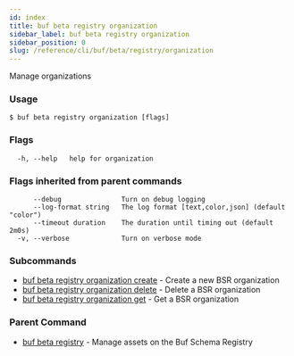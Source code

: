 ```yaml
---
id: index
title: buf beta registry organization
sidebar_label: buf beta registry organization
sidebar_position: 0
slug: /reference/cli/buf/beta/registry/organization
---
```

Manage organizations

### Usage
```terminal
$ buf beta registry organization [flags]
```

### Flags

```
  -h, --help   help for organization
```

### Flags inherited from parent commands

```
      --debug               Turn on debug logging
      --log-format string   The log format [text,color,json] (default "color")
      --timeout duration    The duration until timing out (default 2m0s)
  -v, --verbose             Turn on verbose mode
```

### Subcommands

* [buf beta registry organization create](organization/create)	 - Create a new BSR organization
* [buf beta registry organization delete](organization/delete)	 - Delete a BSR organization
* [buf beta registry organization get](organization/get)	 - Get a BSR organization

### Parent Command

* [buf beta registry](../registry)	 - Manage assets on the Buf Schema Registry
